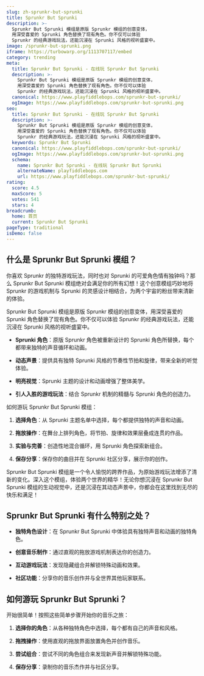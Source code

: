 ```yaml
---
slug: zh-sprunkr-but-sprunki
title: Sprunkr But Sprunki
description: >-
  Sprunkr But Sprunki 模组是原版 Sprunkr 模组的创意变体，
  用深受喜爱的 Sprunki 角色替换了现有角色。你不仅可以体验
  Sprunkr 的经典游戏玩法，还能沉浸在 Sprunki 风格的视听盛宴中。
image: /sprunkr-but-sprunki.png
iframe: https://turbowarp.org/1113707117/embed
category: trending
meta:
  title: Sprunkr But Sprunki - 在线玩 Sprunkr But Sprunki
  description: >-
    Sprunkr But Sprunki 模组是原版 Sprunkr 模组的创意变体，
    用深受喜爱的 Sprunki 角色替换了现有角色。你不仅可以体验
    Sprunkr 的经典游戏玩法，还能沉浸在 Sprunki 风格的视听盛宴中。
  canonical: https://www.playfiddlebops.com/sprunkr-but-sprunki/
  ogImage: https://www.playfiddlebops.com/sprunkr-but-sprunki.png
seo:
  title: Sprunkr But Sprunki - 在线玩 Sprunkr But Sprunki
  description: >-
    Sprunkr But Sprunki 模组是原版 Sprunkr 模组的创意变体，
    用深受喜爱的 Sprunki 角色替换了现有角色。你不仅可以体验
    Sprunkr 的经典游戏玩法，还能沉浸在 Sprunki 风格的视听盛宴中。
  keywords: Sprunkr But Sprunki
  canonical: https://www.playfiddlebops.com/sprunkr-but-sprunki/
  ogImage: https://www.playfiddlebops.com/sprunkr-but-sprunki.png
  schema:
    name: Sprunkr But Sprunki - 在线玩 Sprunkr But Sprunki
    alternateName: playfiddlebops.com
    url: https://www.playfiddlebops.com/sprunkr-but-sprunki/
rating:
  score: 4.5
  maxScore: 5
  votes: 541
  stars: 4
breadcrumb:
  home: 首页
  current: Sprunkr But Sprunki
pageType: traditional
isDemo: false
---
```


## 什么是 Sprunkr But Sprunki 模组？

你喜欢 Sprunkr 的独特游戏玩法，同时也对 Sprunki 的可爱角色情有独钟吗？那么 Sprunkr But Sprunki 模组绝对会满足你的所有幻想！这个创意模组巧妙地将 Sprunkr 的游戏机制与 Sprunki 的灵感设计相结合，为两个宇宙的粉丝带来清新的体验。

Sprunkr But Sprunki 模组是原版 Sprunkr 模组的创意变体，用深受喜爱的 Sprunki 角色替换了现有角色。你不仅可以体验 Sprunkr 的经典游戏玩法，还能沉浸在 Sprunki 风格的视听盛宴中。

- **Sprunki 角色**：原版 Sprunkr 角色被重新设计的 Sprunki 角色所替换，每个都带来独特的声音循环和动画。

- **动态声景**：提供具有独特 Sprunki 风格的节奏性节拍和旋律，带来全新的听觉体验。

- **明亮视觉**：Sprunki 主题的设计和动画增强了整体美学。

- **引人入胜的游戏玩法**：结合 Sprunkr 机制的精髓与 Sprunki 角色的创造力。

如何游玩 Sprunkr But Sprunki 模组：

1. **选择角色**：从 Sprunki 主题名单中选择，每个都提供独特的声音和动画。

1. **拖放操作**：在舞台上排列角色，将节拍、旋律和效果层叠成连贯的作品。

1. **实验与完善**：创造性地混合循环，用 Sprunki 角色探索新组合。

1. **保存分享**：保存你的曲目并在 Sprunki 社区分享，展示你的创作。

Sprunkr But Sprunki 模组是一个令人愉悦的跨界作品，为原始游戏玩法增添了清新的变化。深入这个模组，体验两个世界的精华！无论你想沉浸在 Sprunkr But Sprunki 模组的生动视觉中，还是沉浸在其动态声景中，你都会在这里找到无尽的快乐和满足！

## Sprunkr But Sprunki 有什么特别之处？

- **独特角色设计**：在 Sprunkr But Sprunki 中体验具有独特声音和动画的独特角色。

- **创意音乐制作**：通过直观的拖放游戏机制表达你的创造力。

- **互动游戏玩法**：发现隐藏组合并解锁特殊动画和效果。

- **社区功能**：分享你的音乐创作并与全世界其他玩家联系。

## 如何游玩 Sprunkr But Sprunki？

开始很简单！按照这些简单步骤开始你的音乐之旅：

1. **选择你的角色**：从各种独特角色中选择，每个都有自己的声音和风格。

1. **拖拽操作**：使用直观的拖放界面放置角色并创作音乐。

1. **尝试组合**：尝试不同的角色组合来发现新声音并解锁特殊功能。

1. **保存分享**：录制你的音乐杰作并与社区分享。